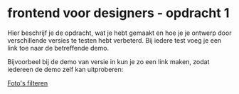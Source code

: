 # frontend voor designers - opdracht 1
Hier beschrijf je de opdracht, wat je hebt gemaakt en hoe je je ontwerp door verschillende versies te testen hebt verbeterd. Bij iedere test voeg je een link toe naar de betreffende demo.

Bijvoorbeel bij de demo van versie in kun je zo een link maken, zodat iedereen de demo zelf kan uitproberen:

[Foto's filteren](https://simonevanzeijl.github.io/frontendvoordesigners/opdracht1/v1/)
